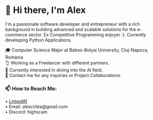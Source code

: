 <h1>👋 Hi there, I'm Alex</h1>

I'm a passionate software developer and entrepreneur with a rich background in building advanced and scalable solutions for the e-commerce sector. Ex Competitive Programming enjoyer :). Currently developing Python Applications.

🎓 Computer Science Major at Babes-Bolyai University, Cluj-Napoca, Romania<br>
👌  Working as a Freelancer with different partners. <br>
🌱 Currently interested in diving into the AI field. <br>
👐 Contact me for any inquiries or Project Collaborations.<br>

<h3>📫 How to Reach Me:</h3>
• <a href='https://www.linkedin.com/in/mihai-alexandru-cirlea-74038a1ab/'>LinkedIN</a><br>
• Email: alexcirlea@gmail.com<br>
• Discord: highscam
